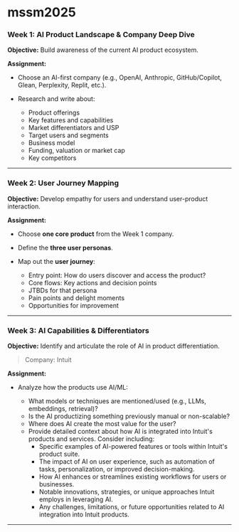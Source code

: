 # mssm2025

### **Week 1: AI Product Landscape & Company Deep Dive**

**Objective:** Build awareness of the current AI product ecosystem.

**Assignment:**

* Choose an AI-first company (e.g., OpenAI, Anthropic, GitHub/Copilot, Glean, Perplexity, Replit, etc.).
* Research and write about:

  * Product offerings
  * Key features and capabilities
  * Market differentiators and USP
  * Target users and segments
  * Business model
  * Funding, valuation or market cap
  * Key competitors

---

### **Week 2: User Journey Mapping**

**Objective:** Develop empathy for users and understand user-product interaction.

**Assignment:**

* Choose **one core product** from the Week 1 company.
* Define the **three user personas**.
* Map out the **user journey**:

  * Entry point: How do users discover and access the product?
  * Core flows: Key actions and decision points
  * JTBDs for that persona
  * Pain points and delight moments
  * Opportunities for improvement

---

### **Week 3: AI Capabilities & Differentiators**

**Objective:** Identify and articulate the role of AI in product differentiation. 

> Company: Intuit

**Assignment:**

* Analyze how the products use AI/ML:

  * What models or techniques are mentioned/used (e.g., LLMs, embeddings, retrieval)?
  * Is the AI productizing something previously manual or non-scalable?
  * Where does AI create the most value for the user?
  * Provide detailed context about how AI is integrated into Intuit's products and services. Consider including:
    * Specific examples of AI-powered features or tools within Intuit's product suite.
    * The impact of AI on user experience, such as automation of tasks, personalization, or improved decision-making.
    * How AI enhances or streamlines existing workflows for users or businesses.
    * Notable innovations, strategies, or unique approaches Intuit employs in leveraging AI.
    * Any challenges, limitations, or future opportunities related to AI integration into Intuit products.

---